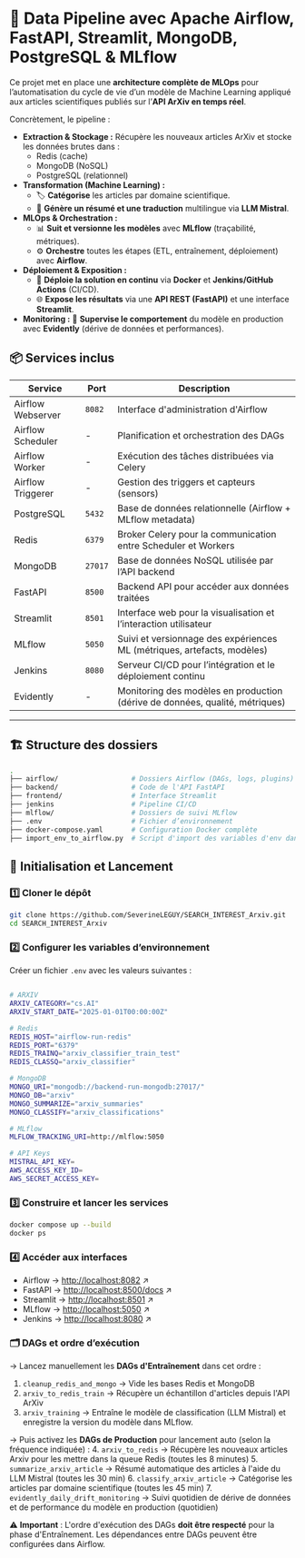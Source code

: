 # 🚀 Data Pipeline avec Apache Airflow, FastAPI, Streamlit, MongoDB, PostgreSQL & MLflow

Ce projet met en place une **architecture complète de MLOps** pour l’automatisation du cycle de vie d’un modèle de Machine Learning appliqué aux articles scientifiques publiés sur l’**API ArXiv en temps réel**.

Concrètement, le pipeline :
* **Extraction & Stockage :** Récupère les nouveaux articles ArXiv et stocke les données brutes dans :
    * Redis (cache)
    * MongoDB (NoSQL)
    * PostgreSQL (relationnel)
* **Transformation (Machine Learning) :**
    * 🏷️ **Catégorise** les articles par domaine scientifique.
    * 📝 **Génère un résumé et une traduction** multilingue via **LLM Mistral**.
* **MLOps & Orchestration :**
    * 📊 **Suit et versionne les modèles** avec **MLflow** (traçabilité, métriques).
    * ⚙️ **Orchestre** toutes les étapes (ETL, entraînement, déploiement) avec **Airflow**.
* **Déploiement & Exposition :**
    * 🚀 **Déploie la solution en continu** via **Docker** et **Jenkins/GitHub Actions** (CI/CD).
    * 🌐 **Expose les résultats** via une **API REST (FastAPI)** et une interface **Streamlit**.
* **Monitoring :** 👀 **Supervise le comportement** du modèle en production avec **Evidently** (dérive de données et performances).


## 📦 Services inclus

| Service               | Port    | Description |
|-----------------------|---------|-------------|
| Airflow Webserver     | `8082`  | Interface d'administration d'Airflow |
| Airflow Scheduler     | -       | Planification et orchestration des DAGs |
| Airflow Worker        | -       | Exécution des tâches distribuées via Celery |
| Airflow Triggerer     | -       | Gestion des triggers et capteurs (sensors) |
| PostgreSQL            | `5432`  | Base de données relationnelle (Airflow + MLflow metadata) |
| Redis                 | `6379`  | Broker Celery pour la communication entre Scheduler et Workers |
| MongoDB               | `27017` | Base de données NoSQL utilisée par l’API backend |
| FastAPI               | `8500`  | Backend API pour accéder aux données traitées |
| Streamlit             | `8501`  | Interface web pour la visualisation et l’interaction utilisateur |
| MLflow                | `5050`  | Suivi et versionnage des expériences ML (métriques, artefacts, modèles) |
| Jenkins               | `8080`  | Serveur CI/CD pour l’intégration et le déploiement continu |
| Evidently             | -       | Monitoring des modèles en production (dérive de données, qualité, métriques) |

---

## 🏗️ Structure des dossiers

```bash
.
├── airflow/                  # Dossiers Airflow (DAGs, logs, plugins)
├── backend/                  # Code de l'API FastAPI
├── frontend/                 # Interface Streamlit
├── jenkins                   # Pipeline CI/CD 
├── mlflow/                   # Dossiers de suivi MLflow
├── .env                      # Fichier d’environnement
├── docker-compose.yaml       # Configuration Docker complète
├── import_env_to_airflow.py  # Script d'import des variables d'env dans Airflow

```

## 🚀 Initialisation et Lancement

### 1️⃣ Cloner le dépôt
```bash
git clone https://github.com/SeverineLEGUY/SEARCH_INTEREST_Arxiv.git
cd SEARCH_INTEREST_Arxiv
```

### 2️⃣ Configurer les variables d’environnement

Créer un fichier `.env` avec les valeurs suivantes :  
```bash

# ARXIV
ARXIV_CATEGORY="cs.AI"
ARXIV_START_DATE="2025-01-01T00:00:00Z"

# Redis
REDIS_HOST="airflow-run-redis"
REDIS_PORT="6379"
REDIS_TRAINQ="arxiv_classifier_train_test"
REDIS_CLASSQ="arxiv_classifier"

# MongoDB
MONGO_URI="mongodb://backend-run-mongodb:27017/"
MONGO_DB="arxiv"
MONGO_SUMMARIZE="arxiv_summaries"
MONGO_CLASSIFY="arxiv_classifications"

# MLflow
MLFLOW_TRACKING_URI=http://mlflow:5050

# API Keys
MISTRAL_API_KEY=
AWS_ACCESS_KEY_ID=
AWS_SECRET_ACCESS_KEY=

```
### 3️⃣ Construire et lancer les services
```bash
docker compose up --build
docker ps
```     
### 4️⃣ Accéder aux interfaces

* Airflow → [http://localhost:8082](http://localhost:8082) ↗️
* FastAPI → [http://localhost:8500/docs](http://localhost:8500/docs) ↗️
* Streamlit → [http://localhost:8501](http://localhost:8501) ↗️
* MLflow → [http://localhost:5050](http://localhost:5050) ↗️
* Jenkins → [http://localhost:8080](http://localhost:8080) ↗️



### 🗂️ DAGs et ordre d’exécution

→ Lancez manuellement les **DAGs d'Entraînement** dans cet ordre :

1.  `cleanup_redis_and_mongo` → Vide les bases Redis et MongoDB
2.  `arxiv_to_redis_train` → Récupère un échantillon d'articles depuis l'API ArXiv
3.  `arxiv_training` → Entraîne le modèle de classification (LLM Mistral) et enregistre la version du modèle dans MLflow.

→ Puis activez les **DAGs de Production** pour lancement auto (selon la fréquence indiquée) :
4.  `arxiv_to_redis` → Récupère les nouveaux articles Arxiv pour les mettre dans la queue Redis (toutes les 8 minutes)
5.  `summarize_arxiv_article` → Résumé automatique des articles à l'aide du LLM Mistral (toutes les 30 min)
6.  `classify_arxiv_article` → Catégorise les articles par domaine scientifique (toutes les 45 min)
7.   `evidently_daily_drift_monitoring`  → Suivi quotidien de dérive de données et de performance du modèle en production (quotidien)

⚠️ **Important** : L'ordre d'exécution des DAGs **doit être respecté** pour la phase d'Entraînement. Les dépendances entre DAGs peuvent être configurées dans Airflow.